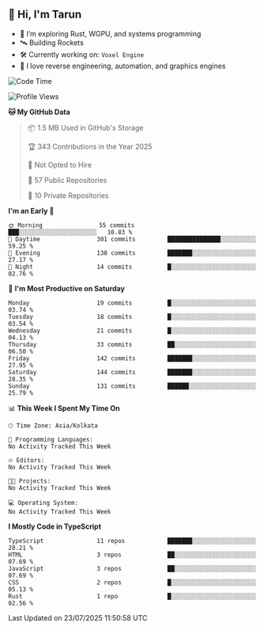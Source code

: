 ## 👋 Hi, I'm Tarun

- 🧠 I’m exploring Rust, WGPU, and systems programming
- 🛰️ Building Rockets
- 🛠️ Currently working on: `Voxel Engine`
- 🧪 I love reverse engineering, automation, and graphics engines

<!--START_SECTION:waka-->
![Code Time](http://img.shields.io/badge/Code%20Time-0%20secs-blue)

![Profile Views](http://img.shields.io/badge/Profile%20Views-20-blue)

**🐱 My GitHub Data** 

> 📦 1.5 MB Used in GitHub's Storage 
 > 
> 🏆 343 Contributions in the Year 2025
 > 
> 🚫 Not Opted to Hire
 > 
> 📜 57 Public Repositories 
 > 
> 🔑 10 Private Repositories 
 > 
**I'm an Early 🐤** 

```text
🌞 Morning                55 commits          ███░░░░░░░░░░░░░░░░░░░░░░   10.83 % 
🌆 Daytime                301 commits         ███████████████░░░░░░░░░░   59.25 % 
🌃 Evening                138 commits         ███████░░░░░░░░░░░░░░░░░░   27.17 % 
🌙 Night                  14 commits          █░░░░░░░░░░░░░░░░░░░░░░░░   02.76 % 
```
📅 **I'm Most Productive on Saturday** 

```text
Monday                   19 commits          █░░░░░░░░░░░░░░░░░░░░░░░░   03.74 % 
Tuesday                  18 commits          █░░░░░░░░░░░░░░░░░░░░░░░░   03.54 % 
Wednesday                21 commits          █░░░░░░░░░░░░░░░░░░░░░░░░   04.13 % 
Thursday                 33 commits          ██░░░░░░░░░░░░░░░░░░░░░░░   06.50 % 
Friday                   142 commits         ███████░░░░░░░░░░░░░░░░░░   27.95 % 
Saturday                 144 commits         ███████░░░░░░░░░░░░░░░░░░   28.35 % 
Sunday                   131 commits         ██████░░░░░░░░░░░░░░░░░░░   25.79 % 
```


📊 **This Week I Spent My Time On** 

```text
🕑︎ Time Zone: Asia/Kolkata

💬 Programming Languages: 
No Activity Tracked This Week

🔥 Editors: 
No Activity Tracked This Week

🐱‍💻 Projects: 
No Activity Tracked This Week

💻 Operating System: 
No Activity Tracked This Week
```

**I Mostly Code in TypeScript** 

```text
TypeScript               11 repos            ███████░░░░░░░░░░░░░░░░░░   28.21 % 
HTML                     3 repos             ██░░░░░░░░░░░░░░░░░░░░░░░   07.69 % 
JavaScript               3 repos             ██░░░░░░░░░░░░░░░░░░░░░░░   07.69 % 
CSS                      2 repos             █░░░░░░░░░░░░░░░░░░░░░░░░   05.13 % 
Rust                     1 repo              █░░░░░░░░░░░░░░░░░░░░░░░░   02.56 % 
```




 Last Updated on 23/07/2025 11:50:58 UTC
<!--END_SECTION:waka-->
